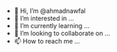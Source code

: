 - 👋 Hi, I’m @ahmadnawfal
- 👀 I’m interested in ...
- 🌱 I’m currently learning ...
- 💞️ I’m looking to collaborate on ...
- 📫 How to reach me ...

<!---
ahmadnawfal/ahmadnawfal is a ✨ special ✨ repository because its `README.md` (this file) appears on your GitHub profile.
You can click the Preview link to take a look at your changes.
--->
